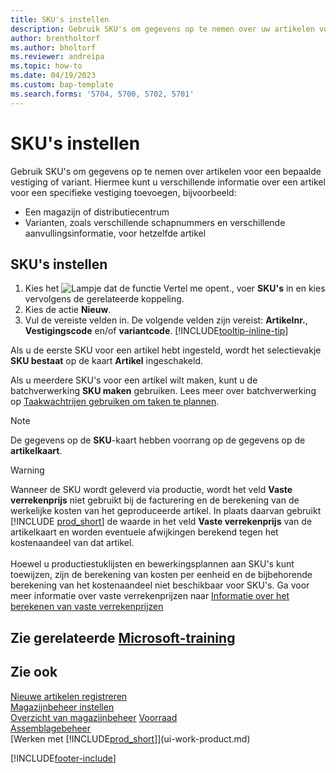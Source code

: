 ```yaml
---
title: SKU's instellen
description: Gebruik SKU's om gegevens op te nemen over uw artikelen voor een bepaalde vestiging of een bepaalde variant.
author: brentholtorf
ms.author: bholtorf
ms.reviewer: andreipa
ms.topic: how-to
ms.date: 04/19/2023
ms.custom: bap-template
ms.search.forms: '5704, 5700, 5702, 5701'
---
```


# <a name="set-up-stockkeeping-units" />SKU's instellen

Gebruik SKU's om gegevens op te nemen over artikelen voor een bepaalde vestiging of variant. Hiermee kunt u verschillende informatie over een artikel voor een specifieke vestiging toevoegen, bijvoorbeeld:

* Een magazijn of distributiecentrum
* Varianten, zoals verschillende schapnummers en verschillende aanvullingsinformatie, voor hetzelfde artikel  

## <a name="to-set-up-a-stockkeeping-unit" />SKU's instellen

1. Kies het ![Lampje dat de functie Vertel me opent.](media/ui-search/search_small.png "Vertel me wat u wilt doen"), voer **SKU's** in en kies vervolgens de gerelateerde koppeling.  
2. Kies de actie **Nieuw**.  
3. Vul de vereiste velden in. De volgende velden zijn vereist: **Artikelnr.**, **Vestigingscode** en/of **variantcode**. [!INCLUDE[tooltip-inline-tip](includes/tooltip-inline-tip_md.md)]  

Als u de eerste SKU voor een artikel hebt ingesteld, wordt het selectievakje **SKU bestaat** op de kaart **Artikel** ingeschakeld.  

Als u meerdere SKU's voor een artikel wilt maken, kunt u de batchverwerking **SKU maken** gebruiken. Lees meer over batchverwerking op [Taakwachtrijen gebruiken om taken te plannen](admin-job-queues-schedule-tasks.md).  

> [!NOTE]  
> De gegevens op de **SKU**-kaart hebben voorrang op de gegevens op de **artikelkaart**.

> [!Warning]
> Wanneer de SKU wordt geleverd via productie, wordt het veld **Vaste verrekenprijs** niet gebruikt bij de facturering en de berekening van de werkelijke kosten van het geproduceerde artikel. In plaats daarvan gebruikt [!INCLUDE [prod_short](includes/prod_short.md)] de waarde in het veld **Vaste verrekenprijs** van de artikelkaart en worden eventuele afwijkingen berekend tegen het kostenaandeel van dat artikel.<br><br>
> Hoewel u productiestuklijsten en bewerkingsplannen aan SKU's kunt toewijzen, zijn de berekening van kosten per eenheid en de bijbehorende berekening van het kostenaandeel niet beschikbaar voor SKU's. Ga voor meer informatie over vaste verrekenprijzen naar [Informatie over het berekenen van vaste verrekenprijzen](finance-about-calculating-standard-cost.md)

## <a name="see-related-microsoft-trainingtrainingmodulescontrol-inventory-multiple-locations" />Zie gerelateerde [Microsoft-training](/training/modules/control-inventory-multiple-locations/)

## <a name="see-also" />Zie ook

[Nieuwe artikelen registreren](inventory-how-register-new-items.md)  
[Magazijnbeheer instellen](warehouse-setup-warehouse.md)  
[Overzicht van magazijnbeheer](design-details-warehouse-management.md)
[Voorraad](inventory-manage-inventory.md)  
[Assemblagebeheer](assembly-assemble-items.md)    
[Werken met [!INCLUDE[prod_short](includes/prod_short.md)]](ui-work-product.md)  

[!INCLUDE[footer-include](includes/footer-banner.md)]
